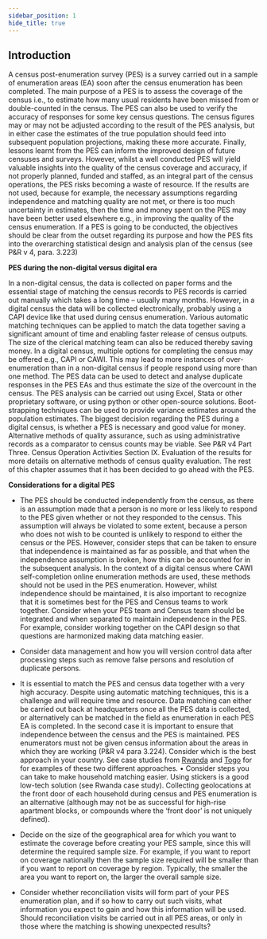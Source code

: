 ```yaml
---
sidebar_position: 1
hide_title: true
---
```


## Introduction

A census post-enumeration survey (PES) is a survey carried out in a sample of enumeration areas (EA) soon after the census enumeration has been completed. The main purpose of a PES is to assess the coverage of the census i.e., to estimate how many usual residents have been missed from or double-counted in the census. The PES can also be used to verify the accuracy of responses for some key census questions. The census figures may or may not be adjusted according to the result of the PES analysis, but in either case the estimates of the true population should feed into subsequent population projections, making these more accurate. Finally, lessons learnt from the PES can inform the improved design of future censuses and surveys. 
However, whilst a well conducted PES will yield valuable insights into the quality of the census coverage and accuracy, if not properly planned, funded and staffed, as an integral part of the census operations, the PES risks becoming a waste of resource. If the results are not used, because for example, the necessary assumptions regarding independence and matching quality are not met, or there is too much uncertainty in estimates, then the time and money spent on the PES may have been better used elsewhere e.g., in improving the quality of the census enumeration. If a PES is going to be conducted, the objectives should be clear from the outset regarding its purpose and how the PES fits into the overarching statistical design and analysis plan of the census (see P&R v 4, para. 3.223)

**PES during the non-digital versus digital era**

In a non-digital census, the data is collected on paper forms and the essential stage of matching the census records to PES records is carried out manually which takes a long time – usually many months. However, in a digital census the data will be collected electronically, probably using a CAPI device like that used during census enumeration. Various automatic matching techniques can be applied to match the data together saving a significant amount of time and enabling faster release of census outputs. The size of the clerical matching team can also be reduced thereby saving money. 
In a digital census, multiple options for completing the census may be offered e.g., CAPI or CAWI. This may lead to more instances of over-enumeration than in a non-digital census if people respond using more than one method. The PES data can be used to detect and analyse duplicate responses in the PES EAs and thus estimate the size of the overcount in the census.
The PES analysis can be carried out using Excel, Stata or other proprietary software, or using python or other open-source solutions. Boot-strapping techniques can be used to provide variance estimates around the population estimates. 
The biggest decision regarding the PES during a digital census, is whether a PES is necessary and good value for money. Alternative methods of quality assurance, such as using administrative records as a comparator to census counts may be viable. See P&R v4 Part Three. Census Operation Activities Section IX. Evaluation of the results for more details on alternative methods of census quality evaluation.  The rest of this chapter assumes that it has been decided to go ahead with the PES.


**Considerations for a digital PES**

- The PES should be conducted independently from the census, as there is an assumption made that a person is no more or less likely to respond to the PES given whether or not they responded to the census. This assumption will always be violated to some extent, because a person who does not wish to be counted is unlikely to respond to either the census or the PES. However, consider steps that can be taken to ensure that independence is maintained as far as possible, and that when the independence assumption is broken, how this can be accounted for in the subsequent analysis. In the context of a digital census where CAWI self-completion online enumeration methods are used, these methods should not be used in the PES enumeration. However, whilst independence should be maintained, it is also important to recognize that it is sometimes best for the PES and Census teams to work together. Consider when your PES team and Census team should be integrated and when separated to maintain independence in the PES. For example, consider working together on the CAPI design so that questions are harmonized making data matching easier.

- Consider data management and how you will version control data after processing steps such as remove false persons and resolution of duplicate persons.

- It is essential to match the PES and census data together with a very high accuracy. Despite using automatic matching techniques, this is a challenge and will require time and resource. Data matching can either be carried out back at headquarters once all the PES data is collected, or alternatively can be matched in the field as enumeration in each PES EA is completed. In the second case it is important to ensure that independence between the census and the PES is maintained. PES enumerators must not be given census information about the areas in which they are working (P&R v4 para 3.224). Consider which is the best approach in your country. See case studies from [Rwanda](/docs/case-studies/Chapter-14/ch14-pes-case-studies) and [Togo](/docs/case-studies/Chapter-14/ch14-pes-case-studies) for for examples of these two different approaches.
•	Consider steps you can take to make household matching easier. Using stickers is a good low-tech solution (see Rwanda case study). Collecting geolocations at the front door of each household during census and PES enumeration is an alternative (although may not be as successful for high-rise apartment blocks, or compounds where the ‘front door’ is not uniquely defined). 

- Decide on the size of the geographical area for which you want to estimate the coverage before creating your PES sample, since this will determine the required sample size. For example, if you want to report on coverage nationally then the sample size required will be smaller than if you want to report on coverage by region. Typically, the smaller the area you want to report on, the larger the overall sample size.

- Consider whether reconciliation visits will form part of your PES enumeration plan, and if so how to carry out such visits, what information you expect to gain and how this information will be used. Should reconciliation visits be carried out in all PES areas, or only in those where the matching is showing unexpected results?

